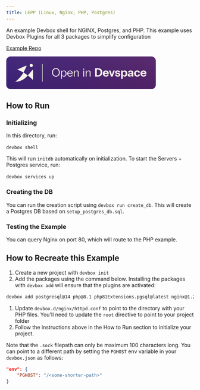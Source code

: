 ```yaml
---
title: LEPP (Linux, Nginx, PHP, Postgres)
---
```



An example Devbox shell for NGINX, Postgres, and PHP. This example uses Devbox Plugins for all 3 packages to simplify configuration

[Example Repo](https://github.com/jetify-com/devbox/tree/main/examples/stacks/lepp-stack)

[![Open In Devspace](../../../static/img/open-in-devspace.svg)](https://www.jetify.com/devbox/templates/lepp-stack)

## How to Run

### Initializing

In this directory, run:

`devbox shell`

This will run `initdb` automatically on initialization. To start the Servers + Postgres service, run:

`devbox services up`

### Creating the DB

You can run the creation script using `devbox run create_db`. This will create a Postgres DB based on `setup_postgres_db.sql`.

### Testing the Example

You can query Nginx on port 80, which will route to the PHP example.

## How to Recreate this Example

1. Create a new project with `devbox init`
1. Add the packages using the command below. Installing the packages with `devbox add` will ensure that the plugins are activated:

```bash
devbox add postgresql@14 php@8.1 php81Extensions.pgsql@latest nginx@1.24
```

1. Update `devbox.d/nginx/httpd.conf` to point to the directory with your PHP files. You'll need to update the `root` directive to point to your project folder
2. Follow the instructions above in the How to Run section to initialize your project.

Note that the `.sock` filepath can only be maximum 100 characters long. You can point to a different path by setting the `PGHOST` env variable in your `devbox.json` as follows:

```json
"env": {
    "PGHOST": "/<some-shorter-path>"
}
```
